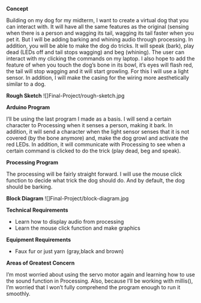 **Concept**

  Building on my dog for my midterm, I want to create a virtual dog that you can interact with. It will have all the same 
features as the original (sensing when there is a person and wagging its tail, wagging its tail faster when you pet it. But I 
will be adding barking and whining audio through processing. In addition, you will be able to make the dog do tricks. It will 
speak (bark), play dead (LEDs off and tail stops wagging) and beg (whining). The user can interact with my clicking the 
commands on my laptop. I also hope to add the feature of when you touch the dog’s bone in its bowl, it’s eyes will flash red, 
the tail will stop wagging and it will start growling. For this I will use a light sensor. In addition, I will make the casing 
for the wiring more aesthetically similar to a dog. 

**Rough Sketch**
![]Final-Project/rough-sketch.jpg

**Arduino Program**

  I’ll be using the last program I made as a basis. I will send a certain character to Processing when it senses a 
person, making it bark. In addition, it will send a character when the light sensor senses that it is not covered 
(by the bone anymore) and, make the dog growl and activate the red LEDs. In addition, it will communicate with Processing to 
see when a certain command is clicked to do the trick (play dead, beg and speak). 

**Processing Program**

  The processing will be fairly straight forward. I will use the mouse click function to decide what trick the dog should do. 
And by default, the dog should be barking. 

**Block Diagram**
![]Final-Project/block-diagram.jpg

**Technical Requirements**
* Learn how to display audio from processing
* Learn the mouse click function and make graphics

**Equipment Requirements**
* Faux fur or just yarn (gray,black and brown)

**Areas of Greatest Concern**

I’m most worried about using the servo motor again and learning how to use the sound function in Processing. Also, because 
I’ll be working with millis(), I’m worried that I won’t fully comprehend the program enough to run it smoothly. 
